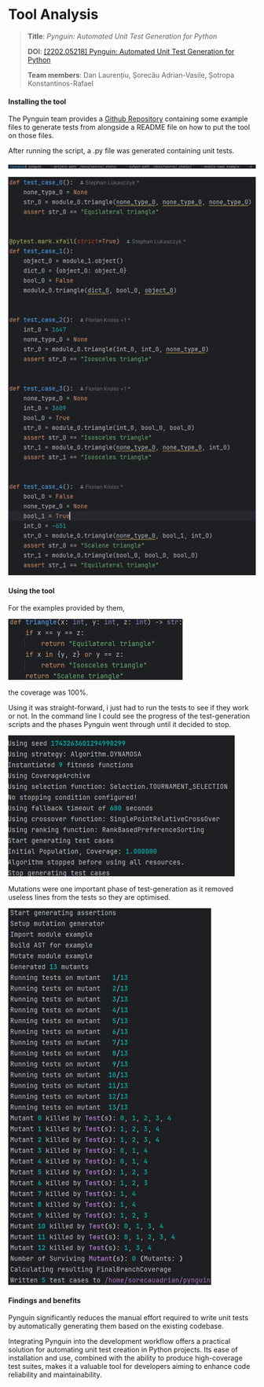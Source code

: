 # Tool Analysis

> **Title**: *Pynguin: Automated Unit Test Generation for Python*
> 
> **DOI**: [[2202.05218] Pynguin: Automated Unit Test Generation for Python](https://doi.org/10.48550/arXiv.2202.05218)
> 
> **Team members**: Dan Laurențiu, Șorecău Adrian-Vasile, Șotropa Konstantinos-Rafael

#### Installing the tool

The Pynguin team provides a [Github Repository](https://github.com/se2p/pynguin/tree/main) containing some example files to generate tests from alongside a README file on how to put the tool on those files.

After running the script, a .py file was generated containing unit tests.

![script.png](https://github.com/sorecauadrian/computer_science_ubb/blob/master/semester6/software_systems_verification_and_validation/sem/sem4/PortfolioTestCaseDesign_937_DanLaurentiuSorecauAdrianSotropaRafael/screenshots/script.png)

![test.png](https://github.com/sorecauadrian/computer_science_ubb/blob/master/semester6/software_systems_verification_and_validation/sem/sem4/PortfolioTestCaseDesign_937_DanLaurentiuSorecauAdrianSotropaRafael/screenshots/test.png)

#### Using the tool

For the examples provided by them, 

![example.png](https://github.com/sorecauadrian/computer_science_ubb/blob/master/semester6/software_systems_verification_and_validation/sem/sem4/PortfolioTestCaseDesign_937_DanLaurentiuSorecauAdrianSotropaRafael/screenshots/example.png)

the coverage was 100%. 

Using it was straight-forward, i just had to run the tests to see if they work or not. In the command line I could see the progress of the test-generation scripts and the phases Pynguin went through until it decided to stop.

![phase1.png](https://github.com/sorecauadrian/computer_science_ubb/blob/master/semester6/software_systems_verification_and_validation/sem/sem4/PortfolioTestCaseDesign_937_DanLaurentiuSorecauAdrianSotropaRafael/screenshots/phase1.png)

Mutations were one important phase of test-generation as it removed useless lines from the tests so they are optimised.

![phase2.png](https://github.com/sorecauadrian/computer_science_ubb/blob/master/semester6/software_systems_verification_and_validation/sem/sem4/PortfolioTestCaseDesign_937_DanLaurentiuSorecauAdrianSotropaRafael/screenshots/phase2.png)

#### Findings and benefits

Pynguin significantly reduces the manual effort required to write unit tests by automatically generating them based on the existing codebase.

Integrating Pynguin into the development workflow offers a practical solution for automating unit test creation in Python projects. Its ease of installation and use, combined with the ability to produce high-coverage test suites, makes it a valuable tool for developers aiming to enhance code reliability and maintainability.
